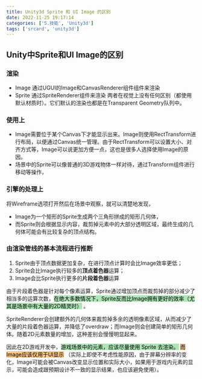 ```yaml
---
title: Unity3d Sprite 和 UI Image 的区别
date: 2022-11-25 19:17:14
categories: ['5.技能', 'Unity3d']
tags: ['srcard', 'unity3d']
---
```

  
  
## Unity中Sprite和UI Image的区别

    
  
### 渲染

- Image 通过UGUI的Image和CanvasRenderer组件组件来渲染
- Sprite 通过SpriteRenderer组件来渲染
两者在视觉上没有任何区别（都使用默认材质时）。它们默认的渲染也都是在Transparent Geometry队列中。
    
  
### 使用上

- Image需要位于某个Canvas下才能显示出来。Image则使用RectTransform进行布局，以便通过Canvas统一管理。由于RectTransform可以设置大小、对齐方式等，Image可以说更加方便一点，这也是很多人选择使用Image的原因。
- 场景中的Sprite可以像普通的3D游戏物体一样对待，通过Transform组件进行移动等操作，
    
  
### 引擎的处理上

将Wireframe选项打开然后在场景中观察，就可以清楚地发现，
- Image为一个矩形的Sprite生成两个三角形拼成的矩形几何体，
- 而Sprite则会根据显示内容，裁剪掉元素中的大部分透明区域，最终生成的几何体可能会有比较复杂的顶点结构。
    
  
### 由渲染管线的基本流程进行推断

1. Sprite由于顶点数据更加复杂，在进行顶点计算时会比Image效率更低；
2. Sprite会比Image执行较多的**顶点着色器**运算；
3. Image会比Sprite执行更多的**片段着色器**运算
  
由于片段着色器是针对每个像素运算，Sprite通过增加顶点而裁剪掉的部分减少了相当多的运算次数，<mark style="background: #83d98fA6;">在绝大多数情况下，Sprite反而比Image拥有更好的效率（尤其是场景中有大量的2D精灵时）</mark> 。
  
SpriteRenderer会创建额外的几何体来裁剪掉多余的透明像素区域，从而减少了大量的片段着色器运算，并降低了overdraw；而Image则会创建简单的矩形几何体。随着2D元素数量的增加，这种差别会慢慢明显起来。
  
因此在2D游戏开发中，<mark style="background: #83d98fA6;">游戏场景中的元素，应该尽量使用 Sprite 去渲染。</mark> <mark style="background: #fbab4bA6;">而Image应该仅用于UI显示</mark> （实际上即使不考虑性能原因，由于屏幕分辨率的变化，Image可能会被Canvas改变显示位置和实际大小，如果用于游戏内元素的显示，可能会造成跟预期设计不一致的显示结果，也应该避免使用）。
<!--SR:!2024-09-07,17,250-->
